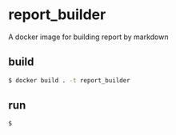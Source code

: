 # report_builder
A docker image for building report by markdown

## build
```zsh
$ docker build . -t report_builder
```

## run
```zsh
$ 
```
